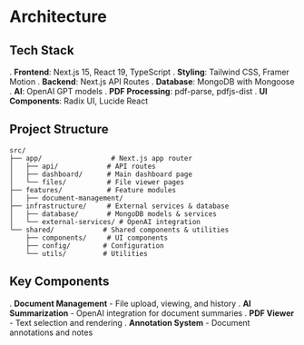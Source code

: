 # Architecture

## Tech Stack

. **Frontend**: Next.js 15, React 19, TypeScript
. **Styling**: Tailwind CSS, Framer Motion
. **Backend**: Next.js API Routes
. **Database**: MongoDB with Mongoose
. **AI**: OpenAI GPT models
. **PDF Processing**: pdf-parse, pdfjs-dist
. **UI Components**: Radix UI, Lucide React

## Project Structure

```
src/
├── app/                 # Next.js app router
│   ├── api/            # API routes
│   ├── dashboard/      # Main dashboard page
│   └── files/          # File viewer pages
├── features/           # Feature modules
│   ├── document-management/
├── infrastructure/     # External services & database
│   ├── database/       # MongoDB models & services
│   └── external-services/ # OpenAI integration
└── shared/            # Shared components & utilities
    ├── components/     # UI components
    ├── config/        # Configuration
    └── utils/         # Utilities
```

## Key Components

. **Document Management** - File upload, viewing, and history
. **AI Summarization** - OpenAI integration for document summaries
. **PDF Viewer** - Text selection and rendering
. **Annotation System** - Document annotations and notes
